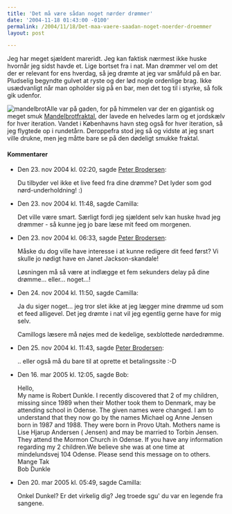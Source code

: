 ```yaml
---
title: 'Det må være sådan noget nørder drømmer'
date: '2004-11-18 01:43:00 -0100'
permalink: /2004/11/18/Det-maa-vaere-saadan-noget-noerder-droemmer
layout: post

---
```

Jeg har meget sjældent mareridt. Jeg kan faktisk nærmest ikke huske hvornår jeg sidst havde et. Lige bortset fra i nat. Man drømmer vel om det der er relevant for ens hverdag, så jeg drømte at jeg var småfuld på en bar. Pludselig begyndte gulvet at ryste og der lød nogle ordenlige brag. Ikke usædvanligt når man opholder sig på en bar, men det tog til i styrke, så folk gik udenfor.

![mandelbrot](http://www.xoc.dk/images/things/mandel.jpg)Alle var på gaden, for på himmelen var der en gigantisk og meget smuk [Mandelbrotfraktal](http://www.fllo.dk/mandelbrot.asp), der lavede en helvedes larm og et jordskælv for hver iteration. Vandet i Københavns havn steg også for hver iteration, så jeg flygtede op i rundetårn. Deroppefra stod jeg så og vidste at jeg snart ville drukne, men jeg måtte bare se på den dødeligt smukke fraktal.
<div class="vintage-comments">
<h4>Kommentarer </h4>
<ul class="vintage-comments-list"><li>
<p class="comment-meta">Den <time datetime="2004-11-23T02:20:21+01:00">23. nov 2004 kl.  02:20</time>, sagde <a href="http://pe.ter.dk/">Peter Brodersen</a>:</p>
<p>Du tilbyder vel ikke et live feed fra dine drømme? Det lyder som god nørd-underholdning! :)</p>
</li>

<li>
<p class="comment-meta">Den <time datetime="2004-11-23T11:48:33+01:00">23. nov 2004 kl.  11:48</time>, sagde Camilla:</p>
<p>Det ville være smart. Særligt fordi jeg sjældent selv kan huske hvad jeg drømmer - så kunne jeg jo bare læse mit feed om morgenen.</p>
</li>

<li>
<p class="comment-meta">Den <time datetime="2004-11-23T18:33:32+01:00">23. nov 2004 kl.  06:33</time>, sagde <a href="http://pe.ter.dk/">Peter Brodersen</a>:</p>
<p>Måske du dog ville have interesse i at kunne redigere dit feed først? Vi skulle jo nødigt have en Janet Jackson-skandale!</p>
<p>Løsningen må så være at indlægge et fem sekunders delay på dine drømme... eller... noget...!</p>
</li>

<li>
<p class="comment-meta">Den <time datetime="2004-11-24T11:50:54+01:00">24. nov 2004 kl.  11:50</time>, sagde Camilla:</p>
<p>Ja du siger noget... jeg tror slet ikke at jeg lægger mine drømme ud som et feed alligevel. Det jeg drømte i nat vil jeg egentlig gerne have for mig selv.</p>
<p>Camillogs læsere må nøjes med de kedelige, sexblottede nørdedrømme.</p>
</li>

<li>
<p class="comment-meta">Den <time datetime="2004-11-25T11:43:47+01:00">25. nov 2004 kl.  11:43</time>, sagde <a href="http://pe.ter.dk/">Peter Brodersen</a>:</p>
<p>.. eller også må du bare til at oprette et betalingssite :-D</p>
</li>

<li>
<p class="comment-meta">Den <time datetime="2005-03-16T00:05:13+01:00">16. mar 2005 kl.  12:05</time>, sagde Bob:</p>
<p>Hello,<br />
My name is Robert Dunkle. I recently discovered that 2 of my children, missing since 1989 when their Mother took them to Denmark, may be attending school in Odense. The given names were changed. I am to understand that they now go by the names Michael og Anne Jensen born in 1987 and 1988. They were born in Provo Utah. Mothers name is Lise Hjarup Andersen ( Jensen) and may be married to Torbin Jensen. They attend the Mormon Church in Odense. If you have any information regarding my 2 children.We believe she was at one time at mindelundsvej 104 Odense. Please send this message on to others.<br />
Mange Tak<br />
Bob Dunkle</p>
</li>

<li>
<p class="comment-meta">Den <time datetime="2005-03-20T17:49:57+01:00">20. mar 2005 kl.  05:49</time>, sagde Camilla:</p>
<p>Onkel Dunkel? Er det virkelig dig? Jeg troede sgu' du var en legende fra sangene.</p>
</li>
</ul>
</div>
